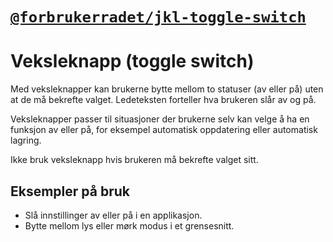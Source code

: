 # [`@forbrukerradet/jkl-toggle-switch`](https://jokul.fremtind.no/komponenter/toggleswitch)

# Veksleknapp (toggle switch)

Med veksleknapper kan brukerne bytte mellom to statuser (av eller på) uten at de må bekrefte valget. Ledeteksten forteller hva brukeren slår av og på.

Veksleknapper passer til situasjoner der brukerne selv kan velge å ha en funksjon av eller på, for eksempel automatisk oppdatering eller automatisk lagring.

Ikke bruk veksleknapp hvis brukeren må bekrefte valget sitt.

## Eksempler på bruk

-   Slå innstillinger av eller på i en applikasjon.
-   Bytte mellom lys eller mørk modus i et grensesnitt.
